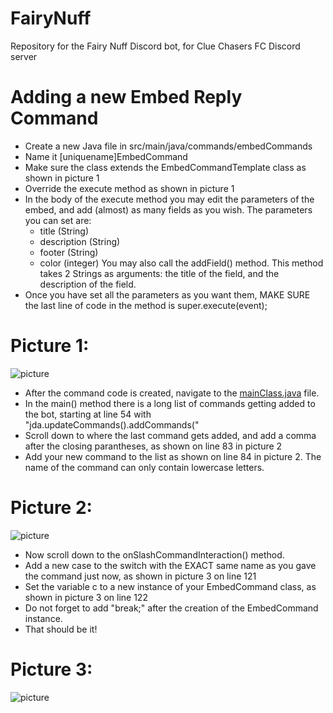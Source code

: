# FairyNuff
Repository for the Fairy Nuff Discord bot, for Clue Chasers FC Discord server


# Adding a new Embed Reply Command
- Create a new Java file in src/main/java/commands/embedCommands
- Name it [uniquename]EmbedCommand
- Make sure the class extends the EmbedCommandTemplate class as shown in picture 1
- Override the execute method as shown in picture 1
- In the body of the execute method you may edit the parameters of the embed, and add  (almost) as many fields as you wish.
  The parameters you can set are: 
    - title (String)
    - description (String)
    - footer (String)
    - color (integer)
  You may also call the addField() method. This method takes 2 Strings as arguments: the title of the field, and the description of the field.
- Once you have set all the parameters as you want them, MAKE SURE the last line of code in the method is super.execute(event);
# Picture 1:
![picture](https://cdn.discordapp.com/attachments/585386371968139276/1087862603541397585/image.png)

- After the command code is created, navigate to the [mainClass.java](https://github.com/EwwItsMike/FairyNuff/blob/main/FairyNuff/src/main/java/mainClass.java) file.
- In the main() method there is a long list of commands getting added to the bot, starting at line 54 with "jda.updateCommands().addCommands("
- Scroll down to where the last command gets added, and add a comma after the closing parantheses, as shown on line 83 in picture 2
- Add your new command to the list as shown on line 84 in picture 2. The name of the command can only contain lowercase letters.

# Picture 2:
![picture](https://cdn.discordapp.com/attachments/585386371968139276/1087862833947082814/image.png)

- Now scroll down to the onSlashCommandInteraction() method. 
- Add a new case to the switch with the EXACT same name as you gave the command just now, as shown in picture 3 on line 121
- Set the variable c to a new instance of your EmbedCommand class, as shown in picture 3 on line 122
- Do not forget to add "break;" after the creation of the EmbedCommand instance.
- That should be it!

# Picture 3:
![picture](https://cdn.discordapp.com/attachments/585386371968139276/1087863757738365028/image.png)
